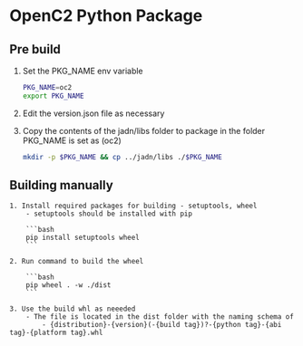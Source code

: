 # OpenC2 Python Package

## Pre build
1. Set the PKG_NAME env variable
	
	```bash
	PKG_NAME=oc2
	export PKG_NAME
	```
	 
2. Edit the version.json file as necessary
3. Copy the contents of the jadn/libs folder to package in the folder PKG_NAME is set as (oc2)
	
	```bash
	mkdir -p $PKG_NAME && cp ../jadn/libs ./$PKG_NAME
	```

## Building manually
	1. Install required packages for building - setuptools, wheel
		- setuptools should be installed with pip

		```bash
		pip install setuptools wheel
		```

	2. Run command to build the wheel

		```bash
		pip wheel . -w ./dist
		```

	3. Use the build whl as neeeded
		- The file is located in the dist folder with the naming schema of
			- {distribution}-{version}(-{build tag})?-{python tag}-{abi tag}-{platform tag}.whl
